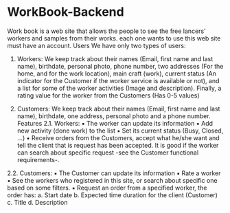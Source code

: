 # WorkBook-Backend
Work book is a web site that allows the people to see the free lancers’ workers and 
samples from their works. each one wants to use this web site must have an account. 
Users
We have only two types of users: 
1. Workers: 
We keep track about their names (Email, first name and last name), birthdate,
personal photo, phone number, two addresses (For the home, and for the work 
location), main craft (work), current status (An indicator for the Customer if the 
worker service is available or not), and a list for some of the worker activities 
(Image and description). Finally, a rating value for the worker from the 
Customers (Has 0-5 values)
 
2. Customers: 
We keep track about their names (Email, first name and last name), birthdate, 
one address, personal photo and a phone number. 
Features
2.1. Workers: 
▪ The worker can update its information
▪ Add new activity (done work) to the list
▪ Set its current status (Busy, Closed, …)
▪ Receive orders from the Customers, accept what he/she want and tell the 
client that is request has been accepted. It is good if the worker can search 
about specific request -see the Customer functional requirements-.
 
2.2. Customers:
▪ The Customer can update its information
▪ Rate a worker
▪ See the workers who registered in this site, or search about specific one 
based on some filters. 
▪ Request an order from a specified worker, the order has: 
a. Start date
b. Expected time duration for the client (Customer)
c. Title
d. Description
